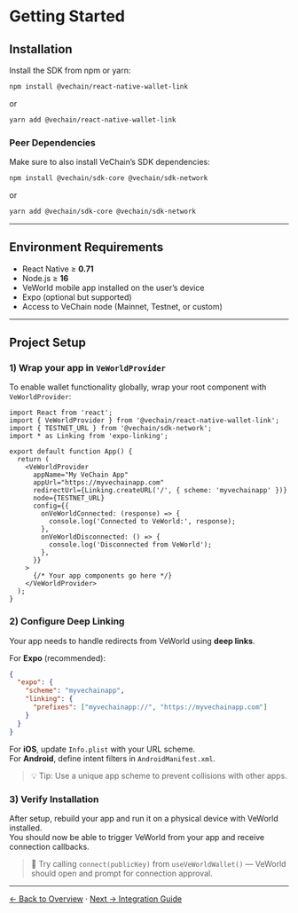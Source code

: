 # Getting Started

## Installation

Install the SDK from npm or yarn:

```bash
npm install @vechain/react-native-wallet-link
```

or

```bash
yarn add @vechain/react-native-wallet-link
```

### Peer Dependencies

Make sure to also install VeChain’s SDK dependencies:

```bash
npm install @vechain/sdk-core @vechain/sdk-network
```

or

```bash
yarn add @vechain/sdk-core @vechain/sdk-network
```

---

## Environment Requirements

- React Native ≥ **0.71**  
- Node.js ≥ **16**  
- VeWorld mobile app installed on the user’s device  
- Expo (optional but supported)  
- Access to VeChain node (Mainnet, Testnet, or custom)

---

## Project Setup

### 1) Wrap your app in `VeWorldProvider`

To enable wallet functionality globally, wrap your root component with `VeWorldProvider`:

```tsx
import React from 'react';
import { VeWorldProvider } from '@vechain/react-native-wallet-link';
import { TESTNET_URL } from '@vechain/sdk-network';
import * as Linking from 'expo-linking';

export default function App() {
  return (
    <VeWorldProvider
      appName="My VeChain App"
      appUrl="https://myvechainapp.com"
      redirectUrl={Linking.createURL('/', { scheme: 'myvechainapp' })}
      node={TESTNET_URL}
      config={{
        onVeWorldConnected: (response) => {
          console.log('Connected to VeWorld:', response);
        },
        onVeWorldDisconnected: () => {
          console.log('Disconnected from VeWorld');
        },
      }}
    >
      {/* Your app components go here */}
    </VeWorldProvider>
  );
}
```

### 2) Configure Deep Linking

Your app needs to handle redirects from VeWorld using **deep links**.

For **Expo** (recommended):

```json
{
  "expo": {
    "scheme": "myvechainapp",
    "linking": {
      "prefixes": ["myvechainapp://", "https://myvechainapp.com"]
    }
  }
}
```

For **iOS**, update `Info.plist` with your URL scheme.  
For **Android**, define intent filters in `AndroidManifest.xml`.

> 💡 Tip: Use a unique app scheme to prevent collisions with other apps.

### 3) Verify Installation

After setup, rebuild your app and run it on a physical device with VeWorld installed.  
You should now be able to trigger VeWorld from your app and receive connection callbacks.

> 🧪 Try calling `connect(publicKey)` from `useVeWorldWallet()` — VeWorld should open and prompt for connection approval.

---

[← Back to Overview](./01-overview.md) · [Next → Integration Guide](./03-integration-guide.md)